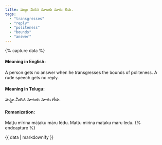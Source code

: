 ```yaml
---
title: మట్టు మీరిన మాటకు మారు లేదు.
tags:
  - "transgresses"
  - "reply"
  - "politeness"
  - "bounds"
  - "answer"
---
```


{% capture data %}
#### Meaning in English:
A person gets no answer when he transgresses the bounds of politeness.
A rude speech gets no reply.

#### Meaning in Telugu:
మట్టు మీరిన మాటకు మారు లేదు.

#### Romanization:
Maṭṭu mīrina māṭaku māru lēdu.
Mattu mirina mataku maru ledu.
{% endcapture %}

{{ data | markdownify }}

